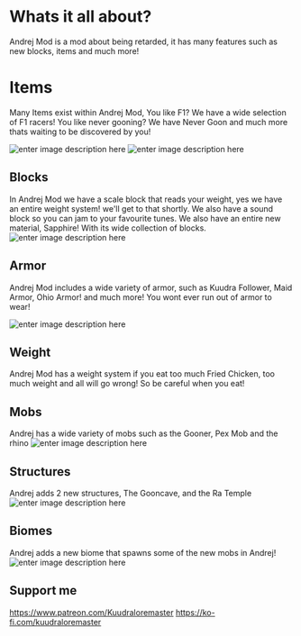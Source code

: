 # Whats it all about?

Andrej Mod is a mod about being retarded, it has many features such as new blocks, items and much more!


# Items

Many Items exist within Andrej Mod, You like F1? We have a wide selection of F1 racers! You like never gooning? We have Never Goon and much more thats waiting to be discovered by you!


![enter image description here](https://cdn.modrinth.com/data/5pDAZqjs/images/75a4609873e3f5e797662c05b2bb6b27fbc7d2f1.png)
![enter image description here](https://cdn.modrinth.com/data/5pDAZqjs/images/2aa4bf4ad790991d43865faeb52edbbcd887f21d.png)

## Blocks
In Andrej Mod we have a scale block that reads your weight, yes we have an entire weight system! we'll get to that shortly. We also have a sound block so you can jam to your favourite tunes. We also have an entire new material, Sapphire! With its wide collection of blocks.
![enter image description here](https://cdn.modrinth.com/data/5pDAZqjs/images/c5122514aa4168cc044bf84bf9bedd948bf0b55e.png)

## Armor

Andrej Mod includes a wide variety of armor, such as Kuudra Follower, Maid Armor, Ohio Armor! and much more! You wont ever run out of armor to wear! 


![enter image description here](https://cdn.modrinth.com/data/5pDAZqjs/images/41ce04175e243319fa76de734f9c93452838e70c.png)

## Weight

Andrej Mod has a weight system if you eat too much Fried Chicken, too much weight and all will go wrong! So be careful when you eat!

## Mobs
Andrej has a wide variety of mobs such as the Gooner, Pex Mob and the rhino
![enter image description here](https://cdn.modrinth.com/data/5pDAZqjs/images/9a2d655283d91da293d424aa6120af89d467a524.png)


## Structures
Andrej adds 2 new structures, The Gooncave, and the Ra Temple
![enter image description here](https://cdn.modrinth.com/data/5pDAZqjs/images/8a3cf602fdf731660063a7daf17ccfc4a7df0bb5.png)

## Biomes
Andrej adds a new biome that spawns some of the new mobs in Andrej!
![enter image description here](https://cdn.modrinth.com/data/5pDAZqjs/images/d8634a6a1464ce6bba95b7a331e2e284c623dc63.png)


## Support me
https://www.patreon.com/Kuudraloremaster
https://ko-fi.com/kuudraloremaster
